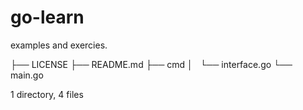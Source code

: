 # go-learn
examples and exercies.

├── LICENSE
├── README.md
├── cmd
│   └── interface.go
└── main.go

1 directory, 4 files
